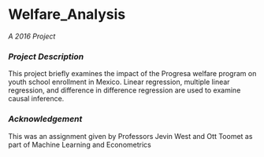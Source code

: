 # Welfare_Analysis  
_A 2016 Project_

### _Project Description_

This project briefly examines the impact of the Progresa welfare program on youth school enrollment in Mexico. Linear regression, multiple linear regression, and difference in difference regression are used to examine causal inference. 

### _Acknowledgement_  

This was an assignment given by Professors Jevin West and Ott Toomet as part of Machine Learning and Econometrics  


